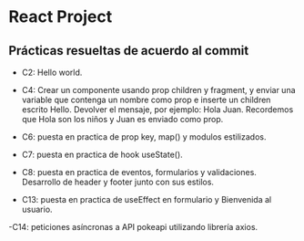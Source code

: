 # React Project


## Prácticas resueltas de acuerdo al commit

- C2: Hello world.

- C4: Crear un componente usando prop children y fragment, y enviar una variable que contenga un nombre como prop e inserte un children escrito Hello. Devolver el mensaje, por ejemplo: Hola Juan. Recordemos que Hola son los niños y Juan es enviado como prop.

- C6: puesta en practica de prop key, map() y modulos estilizados.

- C7: puesta en practica de hook useState().

- C8: puesta en practica de eventos, formularios y validaciones. Desarrollo de header y footer junto con sus estilos.

- C13: puesta en practica de useEffect en formulario y Bienvenida al usuario.

-C14: peticiones asíncronas a API pokeapi utilizando librería axios.


